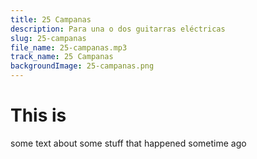 ```yaml
---
title: 25 Campanas
description: Para una o dos guitarras eléctricas
slug: 25-campanas
file_name: 25-campanas.mp3
track_name: 25 Campanas
backgroundImage: 25-campanas.png
---
```


# This is 
some text about some stuff that happened sometime ago